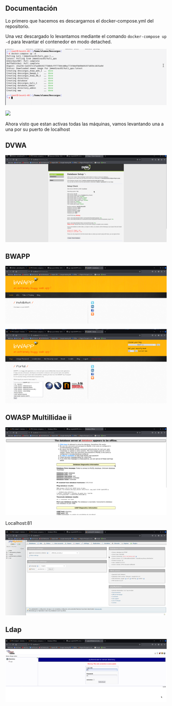 ## Documentación

Lo primero que hacemos es descargarnos el docker-compose.yml del repositorio.

Una vez descargado lo levantamos mediante el comando `docker-compose up -d` para levantar el contenedor en modo detached.

![](/Entrega/Imagen1.png)

![](/Entrega/Imagen2.png)

Ahora visto que estan activas todas las máquinas, vamos levantando una a una por su puerto de localhost

## DVWA

![](/Entrega/Imagen3.png)

## BWAPP

![](/Entrega/Imagen4.png)

![](/Entrega/Imagen5.png)

## OWASP Multillidae ii

![](/Entrega/Imagen6.png)

Localhost:81

![](/Entrega/Imagen7.png)

## Ldap

![](/Entrega/Imagen8.png)